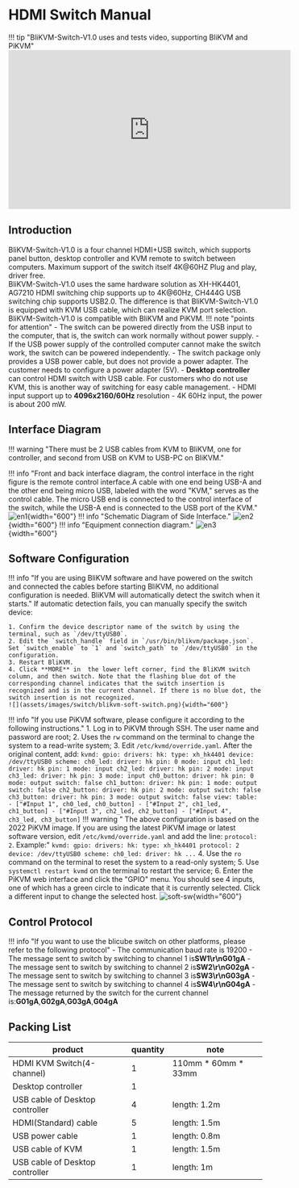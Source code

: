 # **HDMI Switch Manual**

!!! tip "BliKVM-Switch-V1.0 uses and tests video, supporting BliKVM and PiKVM"
    <iframe width="560" height="315" src="https://www.youtube.com/embed/RQ3KxvUsZv8" title="YouTube video player" frameborder="0" allow="accelerometer; autoplay; clipboard-write; encrypted-media; gyroscope; picture-in-picture; web-share" allowfullscreen></iframe>

## **Introduction**

BliKVM-Switch-V1.0 is a four channel HDMI+USB switch, which supports panel button, desktop controller and KVM remote to switch between computers. Maximum support of the switch itself 4K@60HZ Plug and play, driver free.  
BliKVM-Switch-V1.0 uses the same hardware solution as XH-HK4401, AG7210 HDMI switching chip supports up to 4K@60Hz, CH444G USB switching chip supports USB2.0. The difference is that BliKVM-Switch-V1.0 is equipped with KVM USB cable, which can realize KVM port selection. BliKVM-Switch-V1.0 is compatible with BliKVM and PiKVM.
!!! note "points for attention"
    - The switch can be powered directly from the USB input to the computer, that is, the switch can work normally without power supply.
    - If the USB power supply of the controlled computer cannot make the switch work, the switch can be powered independently.
    - The switch package only provides a USB power cable, but does not provide a power adapter. The customer needs to configure a power adapter (5V).
    - **Desktop controller** can control HDMI switch with USB cable. For customers who do not use KVM, this is another way of switching for easy cable management.
    - HDMI input support up to **4096x2160/60Hz** resolution
    - 4K 60Hz input, the power is about 200 mW.

## **Interface Diagram**

!!! warning "There must be 2 USB cables from KVM to BliKVM, one for controller, and second from USB on KVM to USB-PC on BliKVM."

!!! info "Front and back interface diagram, the control interface in the right figure is the remote control interface.A cable with one end being USB-A and the other end being micro USB, labeled with the word "KVM," serves as the control cable. The micro USB end is connected to the control interface of the switch, while the USB-A end is connected to the USB port of the KVM."
    ![en1](assets/images/switch/interface-en1.png){width="600"}
!!! info "Schematic Diagram of Side Interface."
    ![en2](assets/images/switch/interface-en2.png){width="600"}
!!! info "Equipment connection diagram."
    ![en3](assets/images/switch/interface-en3.png){width="600"}

## **Software Configuration**

!!! info "If you are using BliKVM software and have powered on the switch and connected the cables before starting BliKVM, no additional configuration is needed. BliKVM will automatically detect the switch when it starts."
    If automatic detection fails, you can manually specify the switch device:

    1. Confirm the device descriptor name of the switch by using the terminal, such as `/dev/ttyUSB0`.
    2. Edit the `switch_handle` field in `/usr/bin/blikvm/package.json`. Set `switch_enable` to `1` and `switch_path` to `/dev/ttyUSB0` in the configuration.
    3. Restart BliKVM.
    4. Click **MORE** in  the lower left corner, find the BliKVM switch column, and then switch. Note that the flashing blue dot of the corresponding channel indicates that the switch insertion is recognized and is in the current channel. If there is no blue dot, the switch insertion is not recognized.
    ![](assets/images/switch/blikvm-soft-switch.png){width="600"}

!!! info "If you use PiKVM software, please configure it according to the following instructions."
    1. Log in to PiKVM through SSH. The user name and password are root;
    2. Uses the `rw` command on the terminal to change the system to a read-write system;
    3. Edit `/etc/kvmd/override.yaml`. After the original content, add:
        ```
        kvmd:
            gpio:
                drivers:
                    hk:
                        type: xh_hk4401
                        device: /dev/ttyUSB0
                scheme:
                    ch0_led:
                        driver: hk
                        pin: 0
                        mode: input
                    ch1_led:
                        driver: hk
                        pin: 1
                        mode: input
                    ch2_led:
                        driver: hk
                        pin: 2
                        mode: input
                    ch3_led:
                        driver: hk
                        pin: 3
                        mode: input
                    ch0_button:
                        driver: hk
                        pin: 0
                        mode: output
                        switch: false
                    ch1_button:
                        driver: hk
                        pin: 1
                        mode: output
                        switch: false
                    ch2_button:
                        driver: hk
                        pin: 2
                        mode: output
                        switch: false
                    ch3_button:
                        driver: hk
                        pin: 3
                        mode: output
                        switch: false
                view:
                    table:
                        - ["#Input 1", ch0_led, ch0_button]
                        - ["#Input 2", ch1_led, ch1_button]
                        - ["#Input 3", ch2_led, ch2_button]
                        - ["#Input 4", ch3_led, ch3_button]
        ```
    !!! warning " The above configuration is based on the 2022 PiKVM image. If you are using the latest PiKVM image or latest software version, edit `/etc/kvmd/override.yaml` and add the line: `protocol: 2`. Example:"
        ```
        kvmd:
        gpio:
            drivers:
                hk:
                    type: xh_hk4401
                    protocol: 2
                    device: /dev/ttyUSB0
            scheme:
                ch0_led:
                driver: hk
                ...
        ```
    4. Use the `ro` command on the terminal to reset the system to a read-only system;
    5. Use `systemctl restart kvmd` on the terminal to restart the service;
    6. Enter the PiKVM web interface and click the "GPIO" menu. You should see 4 inputs, one of which has a green circle to indicate that it is currently selected. Click a different input to change the selected host.
    ![soft-sw](assets/images/switch/pikvm-soft-switch.png){width="600"}

## **Control Protocol**

!!! info "If you want to use the blicube switch on other platforms, please refer to the following protocol"
    - The communication baud rate is 19200
    - The message sent to switch by switching to channel 1 is**SW1\r\nG01gA**
    - The message sent to switch by switching to channel 2 is**SW2\r\nG02gA**
    - The message sent to switch by switching to channel 3 is**SW3\r\nG03gA**
    - The message sent to switch by switching to channel 4 is**SW4\r\nG04gA**
    - The message returned by the switch for the current channel is:**G01gA**,**G02gA**,**G03gA**,**G04gA**

## **Packing List**

| product                   | quantity | note|
|--------------------       | ----     |-----|
| HDMI KVM Switch(4-channel)     | 1        |110mm * 60mm * 33mm|
| Desktop controller        | 1        ||
| USB cable of Desktop controller              | 4        | length: 1.2m|
| HDMI(Standard) cable      | 5        | length: 1.5m|
| USB power cable           | 1        | length: 0.8m|
| USB cable of KVM             | 1        | length: 1.5m|
| USB cable of Desktop controller | 1        | length: 1m |
